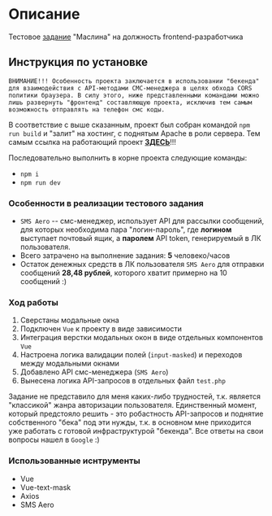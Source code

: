 # Описание

Тестовое [задание](https://www.figma.com/file/tYod8qcXPt5NkAgLeNYuMk/Test_Maslina) "Маслина" на должность frontend-разработчика

## Инструкция по установке

    ВНИМАНИЕ!!! Особенность проекта заключается в использовании "бекенда" для взаимодействия с API-методами СМС-менеджера в целях обхода CORS политики браузера. В силу этого, ниже представленными командами можно лишь развернуть "фронтенд" составляющую проекта, исключив тем самым возможность отправлять на телефон смс коды.

В соответствие с выше сказанным, проект был собран командой `npm run build` и "залит" на хостинг, с поднятым Apache в роли сервера. Тем самым ссылка на работающий проект [**ЗДЕСЬ**](http://a0298402.xsph.ru/)!!!

Последовательно выполнить в корне проекта следующие команды:

+ `npm i`
+ `npm run dev`

### Особенности в реализации тестового задания

+ `SMS Aero` -- смс-менеджер, использует API для рассылки сообщений, для которых необходима пара "логин-пароль", где __логином__ выступает почтовый ящик, а __паролем__ API token, генерируемый в ЛК пользователя.
+ Всего затрачено на выполнение задания: **5** человеко/часов
+ Остаток денежных средств в ЛК пользователя `SMS Aero` для отправки сообщений **28,48 рублей**, которого хватит примерно на 10 сообщений :)

### Ход работы

1. Сверстаны модальные окна
2. Подключен `Vue` к проекту в виде зависимости
3. Интеграция верстки модальных окон в виде отдельных компонентов `Vue`
4. Настроена логика валидации полей (`input-masked`) и переходов между модальными окнами
5. Добавлено API смс-менеджера (`SMS Aero`)
6. Вынесена логика API-запросов в отдельных файл `test.php`

Задание не представило для меня каких-либо трудностей, т.к. является "классикой" жанра авторизации пользователя. Единственный момент, который предстояло решить - это робастность API-запросов и поднятие собственного "бека" под эти нужды, т.к. в основном мне приходится уже работать с готовой инфраструктурой "бекенда". Все ответы на свои вопросы нашел в `Google` :)

### Использованные иснтрументы

+ Vue
+ Vue-text-mask
+ Axios
+ SMS Aero